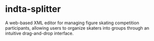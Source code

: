 # indta-splitter
A web-based XML editor for managing figure skating competition participants, allowing users to organize skaters into groups through an intuitive drag-and-drop interface.
